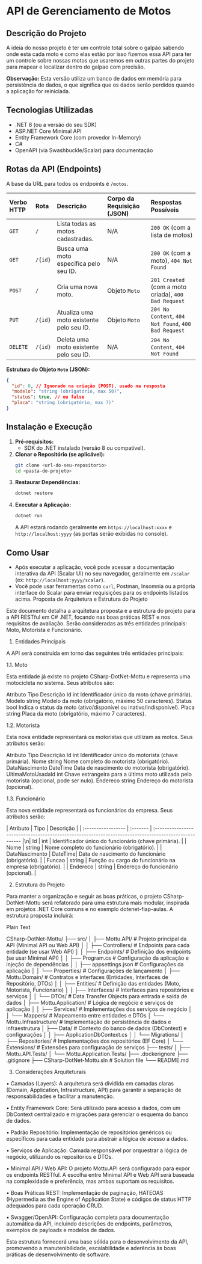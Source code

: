 # API de Gerenciamento de Motos

## Descrição do Projeto

A ideia do nosso projeto é ter um controle total sobre o galpão sabendo onde esta cada moto e como elas estão por isso fizemos essa API para ter um controle sobre nossas motos que usaremos em outras partes do projeto para mapear e localizar dentro do galpao com precisão.

**Observação:** Esta versão utiliza um banco de dados em memória para persistência de dados, o que significa que os dados serão perdidos quando a aplicação for reiniciada.

## Tecnologias Utilizadas

*   .NET 8 (ou a versão do seu SDK)
*   ASP.NET Core Minimal API
*   Entity Framework Core (com provedor In-Memory)
*   C#
*   OpenAPI (via Swashbuckle/Scalar) para documentação

## Rotas da API (Endpoints)

A base da URL para todos os endpoints é `/motos`.

| Verbo HTTP | Rota             | Descrição                                    | Corpo da Requisição (JSON) | Respostas Possíveis                                    |
| :--------- | :--------------- | :------------------------------------------- | :------------------------- | :----------------------------------------------------- |
| `GET`      | `/`              | Lista todas as motos cadastradas.            | N/A                        | `200 OK` (com a lista de motos)                        |
| `GET`      | `/{id}`          | Busca uma moto específica pelo seu ID.       | N/A                        | `200 OK` (com a moto), `404 Not Found`                 |
| `POST`     | `/`              | Cria uma nova moto.                          | Objeto `Moto`              | `201 Created` (com a moto criada), `400 Bad Request` |
| `PUT`      | `/{id}`          | Atualiza uma moto existente pelo seu ID.     | Objeto `Moto`              | `204 No Content`, `404 Not Found`, `400 Bad Request` |
| `DELETE`   | `/{id}`          | Deleta uma moto existente pelo seu ID.       | N/A                        | `204 No Content`, `404 Not Found`                      |

**Estrutura do Objeto `Moto` (JSON):**

```json
{
  "id": 0, // Ignorado na criação (POST), usado na resposta
  "modelo": "string (obrigatório, max 50)",
  "status": true, // ou false
  "placa": "string (obrigatório, max 7)"
}
```

## Instalação e Execução

1.  **Pré-requisitos:**
    *   SDK do .NET instalado (versão 8 ou compatível).
2.  **Clonar o Repositório (se aplicável):**
    ```bash
    git clone <url-do-seu-repositorio>
    cd <pasta-do-projeto>
    ```
3.  **Restaurar Dependências:**
    ```bash
    dotnet restore
    ```
4.  **Executar a Aplicação:**
    ```bash
    dotnet run
    ```
    A API estará rodando geralmente em `https://localhost:xxxx` e `http://localhost:yyyy` (as portas serão exibidas no console).

## Como Usar

*   Após executar a aplicação, você pode acessar a documentação interativa da API (Scalar UI) no seu navegador, geralmente em `/scalar` (ex: `http://localhost:yyyy/scalar`).
*   Você pode usar ferramentas como `curl`, Postman, Insomnia ou a própria interface do Scalar para enviar requisições para os endpoints listados acima.
Proposta de Arquitetura e Estrutura do Projeto

Este documento detalha a arquitetura proposta e a estrutura do projeto para a API RESTful em C# .NET, focando nas boas práticas REST e nos requisitos de avaliação. Serão consideradas as três entidades principais: Moto, Motorista e Funcionário.

1. Entidades Principais

A API será construída em torno das seguintes três entidades principais:

1.1. Moto

Esta entidade já existe no projeto CSharp-DotNet-Mottu e representa uma motocicleta no sistema. Seus atributos são:

Atributo
Tipo
Descrição
Id
int
Identificador único da moto (chave primária).
Modelo
string
Modelo da moto (obrigatório, máximo 50 caracteres).
Status
bool
Indica o status da moto (ativo/disponível ou inativo/indisponível).
Placa
string
Placa da moto (obrigatório, máximo 7 caracteres).


1.2. Motorista

Esta nova entidade representará os motoristas que utilizam as motos. Seus atributos serão:

Atributo
Tipo
Descrição
Id
int
Identificador único do motorista (chave primária).
Nome
string
Nome completo do motorista (obrigatório).
DataNascimento
DateTime
Data de nascimento do motorista (obrigatório).
UltimaMotoUsadaId
int
Chave estrangeira para a última moto utilizada pelo motorista (opcional, pode ser nulo).
Endereco
string
Endereço do motorista (opcional).


1.3. Funcionário

Esta nova entidade representará os funcionários da empresa. Seus atributos serão:

| Atributo           | Tipo     | Descrição                                                                                             |
| :----------------- | :------- | :---------------------------------------------------------------------------------------------------- |\n| Id               | int    | Identificador único do funcionário (chave primária).                                                  |
| Nome             | string | Nome completo do funcionário (obrigatório).                                                           |
| DataNascimento   | DateTime| Data de nascimento do funcionário (obrigatório).                                                      |
| Funcao           | string | Função ou cargo do funcionário na empresa (obrigatório).                                              |
| Endereco         | string | Endereço do funcionário (opcional).                                                                   |

2. Estrutura do Projeto

Para manter a organização e seguir as boas práticas, o projeto CSharp-DotNet-Mottu será refatorado para uma estrutura mais modular, inspirada em projetos .NET Core comuns e no exemplo dotenet-fiap-aulas. A estrutura proposta incluirá:

Plain Text


CSharp-DotNet-Mottu/
├── src/
│   ├── Mottu.API/                  # Projeto principal da API (Minimal API ou Web API)
│   │   ├── Controllers/            # Endpoints para cada entidade (se usar Web API)
│   │   ├── Endpoints/              # Definição dos endpoints (se usar Minimal API)
│   │   ├── Program.cs              # Configuração da aplicação e injeção de dependências
│   │   ├── appsettings.json        # Configurações da aplicação
│   │   └── Properties/             # Configurações de lançamento
│   ├── Mottu.Domain/               # Contratos e interfaces (Entidades, Interfaces de Repositório, DTOs)
│   │   ├── Entities/               # Definição das entidades (Moto, Motorista, Funcionario)
│   │   ├── Interfaces/             # Interfaces para repositórios e serviços
│   │   └── DTOs/                   # Data Transfer Objects para entrada e saída de dados
│   ├── Mottu.Application/          # Lógica de negócio e serviços de aplicação
│   │   ├── Services/               # Implementações dos serviços de negócio
│   │   └── Mappers/                # Mapeamento entre entidades e DTOs
│   └── Mottu.Infrastructure/       # Implementação de persistência de dados e infraestrutura
│       ├── Data/                   # Contexto do banco de dados (DbContext) e configurações
│       │   ├── ApplicationDbContext.cs
│       │   └── Migrations/
│       ├── Repositories/           # Implementações dos repositórios (EF Core)
│       └── Extensions/             # Extensões para configuração de serviços
├── tests/
│   ├── Mottu.API.Tests/
│   └── Mottu.Application.Tests/
├── .dockerignore
├── .gitignore
├── CSharp-DotNet-Mottu.sln         # Solution file
└── README.md


3. Considerações Arquiteturais

•
Camadas (Layers): A arquitetura será dividida em camadas claras (Domain, Application, Infrastructure, API) para garantir a separação de responsabilidades e facilitar a manutenção.

•
Entity Framework Core: Será utilizado para acesso a dados, com um DbContext centralizado e migrações para gerenciar o esquema do banco de dados.

•
Padrão Repositório: Implementação de repositórios genéricos ou específicos para cada entidade para abstrair a lógica de acesso a dados.

•
Serviços de Aplicação: Camada responsável por orquestrar a lógica de negócio, utilizando os repositórios e DTOs.

•
Minimal API / Web API: O projeto Mottu.API será configurado para expor os endpoints RESTful. A escolha entre Minimal API e Web API será baseada na complexidade e preferência, mas ambas suportam os requisitos.

•
Boas Práticas REST: Implementação de paginação, HATEOAS (Hypermedia as the Engine of Application State) e códigos de status HTTP adequados para cada operação CRUD.

•
Swagger/OpenAPI: Configuração completa para documentação automática da API, incluindo descrições de endpoints, parâmetros, exemplos de payloads e modelos de dados.

Esta estrutura fornecerá uma base sólida para o desenvolvimento da API, promovendo a manutenibilidade, escalabilidade e aderência às boas práticas de desenvolvimento de software.



